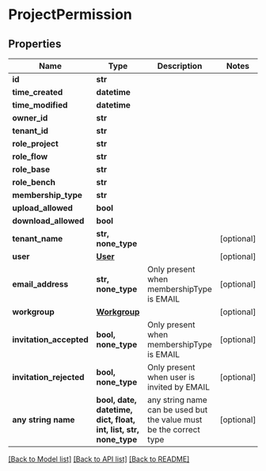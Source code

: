 # ProjectPermission


## Properties
Name | Type | Description | Notes
------------ | ------------- | ------------- | -------------
**id** | **str** |  | 
**time_created** | **datetime** |  | 
**time_modified** | **datetime** |  | 
**owner_id** | **str** |  | 
**tenant_id** | **str** |  | 
**role_project** | **str** |  | 
**role_flow** | **str** |  | 
**role_base** | **str** |  | 
**role_bench** | **str** |  | 
**membership_type** | **str** |  | 
**upload_allowed** | **bool** |  | 
**download_allowed** | **bool** |  | 
**tenant_name** | **str, none_type** |  | [optional] 
**user** | [**User**](User.md) |  | [optional] 
**email_address** | **str, none_type** | Only present when membershipType is EMAIL | [optional] 
**workgroup** | [**Workgroup**](Workgroup.md) |  | [optional] 
**invitation_accepted** | **bool, none_type** | Only present when membershipType is EMAIL | [optional] 
**invitation_rejected** | **bool, none_type** | Only present when user is invited by EMAIL | [optional] 
**any string name** | **bool, date, datetime, dict, float, int, list, str, none_type** | any string name can be used but the value must be the correct type | [optional]

[[Back to Model list]](../README.md#documentation-for-models) [[Back to API list]](../README.md#documentation-for-api-endpoints) [[Back to README]](../README.md)


